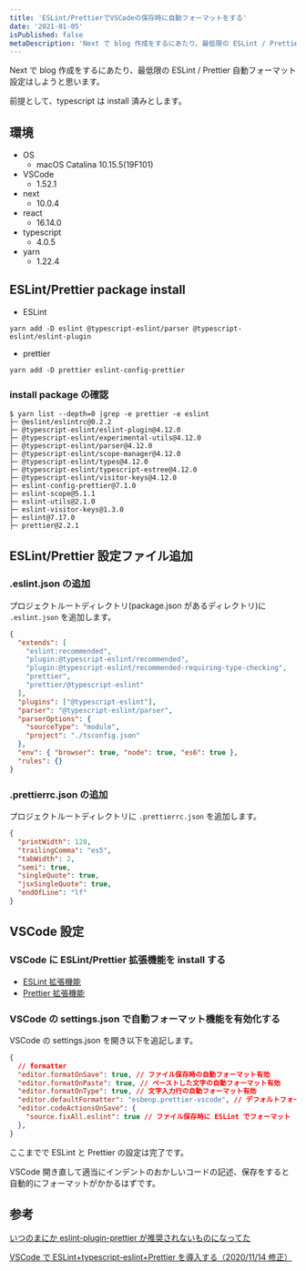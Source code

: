 ```yaml
---
title: 'ESLint/PrettierでVSCodeの保存時に自動フォーマットをする'
date: '2021-01-05'
isPublished: false
metaDescription: 'Next で blog 作成をするにあたり、最低限の ESLint / Prettier 自動フォーマット設定します。'
---
```


Next で blog 作成をするにあたり、最低限の ESLint / Prettier 自動フォーマット設定はしようと思います。

前提として、typescript は install 済みとします。

## 環境

- OS
  - macOS Catalina 10.15.5(19F101)
- VSCode
  - 1.52.1
- next
  - 10.0.4
- react
  - 16.14.0
- typescript
  - 4.0.5
- yarn
  - 1.22.4

## ESLint/Prettier package install

- ESLint

```
yarn add -D eslint @typescript-eslint/parser @typescript-eslint/eslint-plugin
```

- prettier

```
yarn add -D prettier eslint-config-prettier
```

### install package の確認

```
$ yarn list --depth=0 |grep -e prettier -e eslint
├─ @eslint/eslintrc@0.2.2
├─ @typescript-eslint/eslint-plugin@4.12.0
├─ @typescript-eslint/experimental-utils@4.12.0
├─ @typescript-eslint/parser@4.12.0
├─ @typescript-eslint/scope-manager@4.12.0
├─ @typescript-eslint/types@4.12.0
├─ @typescript-eslint/typescript-estree@4.12.0
├─ @typescript-eslint/visitor-keys@4.12.0
├─ eslint-config-prettier@7.1.0
├─ eslint-scope@5.1.1
├─ eslint-utils@2.1.0
├─ eslint-visitor-keys@1.3.0
├─ eslint@7.17.0
├─ prettier@2.2.1
```

## ESLint/Prettier 設定ファイル追加

### .eslint.json の追加

プロジェクトルートディレクトリ(package.json があるディレクトリ)に `.eslint.json` を追加します。

```json:.eslint.json
{
  "extends": [
    "eslint:recommended",
    "plugin:@typescript-eslint/recommended",
    "plugin:@typescript-eslint/recommended-requiring-type-checking",
    "prettier",
    "prettier/@typescript-eslint"
  ],
  "plugins": ["@typescript-eslint"],
  "parser": "@typescript-eslint/parser",
  "parserOptions": {
    "sourceType": "module",
    "project": "./tsconfig.json"
  },
  "env": { "browser": true, "node": true, "es6": true },
  "rules": {}
}
```

### .prettierrc.json の追加

プロジェクトルートディレクトリに `.prettierrc.json` を追加します。

```json:.prettierrc.json
{
  "printWidth": 120,
  "trailingComma": "es5",
  "tabWidth": 2,
  "semi": true,
  "singleQuote": true,
  "jsxSingleQuote": true,
  "endOfLine": "lf"
}
```

## VSCode 設定

### VSCode に ESLint/Prettier 拡張機能を install する

- [ESLint 拡張機能](https://marketplace.visualstudio.com/items?itemName=dbaeumer.vscode-eslint)
- [Prettier 拡張機能](https://marketplace.visualstudio.com/items?itemName=esbenp.prettier-vscode)

### VSCode の settings.json で自動フォーマット機能を有効化する

VSCode の settings.json を開き以下を追記します。

```json:settings.json
{
  // formatter
  "editor.formatOnSave": true, // ファイル保存時の自動フォーマット有効
  "editor.formatOnPaste": true, // ペーストした文字の自動フォーマット有効
  "editor.formatOnType": true, // 文字入力行の自動フォーマット有効
  "editor.defaultFormatter": "esbenp.prettier-vscode", // デフォルトフォーマッターをPrettierに指定
  "editor.codeActionsOnSave": {
    "source.fixAll.eslint": true // ファイル保存時に ESLint でフォーマット
  },
}
```

ここまでで ESLint と Prettier の設定は完了です。

VSCode 開き直して適当にインデントのおかしいコードの記述、保存をすると自動的にフォーマットがかかるはずです。

## 参考

[いつのまにか eslint-plugin-prettier が推奨されないものになってた](https://knote.dev/post/2020-08-29/duprecated-eslint-plugin-prettier/)

[VSCode で ESLint+typescript-eslint+Prettier を導入する（2020/11/14 修正）](https://qiita.com/madono/items/a134e904e891c5cb1d20)
